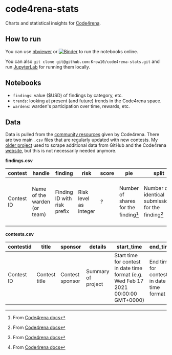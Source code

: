 # code4rena-stats

Charts and statistical insights for [Code4rena](https://code4rena.com).

## How to run

You can use [nbviewer](https://nbviewer.org/github/Krow10/code4rena-stats/tree/main/) or [![Binder](https://mybinder.org/badge_logo.svg)](https://mybinder.org/v2/gh/Krow10/code4rena-stats/HEAD) to run the notebooks online.

You can also `git clone git@github.com:Krow10/code4rena-stats.git` and run [JupyterLab](https://jupyter.org/) for running them locally.

## Notebooks

- `findings`: value ($USD) of findings by category, etc.
- `trends`: looking at present (and future) trends in the Code4rena space.
- `wardens`: warden's participation over time, rewards, etc.

## Data

Data is pulled from the [community resources](https://github.com/code-423n4/code423n4.com/blob/main/_data/README-community_resources.md) given by Code4rena. There are two main `.csv` files that are regularly updated with new contests. My [older project](https://github.com/Krow10/code4rena-scraper) used to scrape additional data from GitHub and the Code4rena [website](https://code4rena.com), but this is not necessarily needed anymore.

**findings.csv**

|contest|handle|finding|risk|score|pie|split|slice|award|awardCoin|awardUSD|
|-------|------|-------|----|-----|---|-----|-----|-----|---------|--------|
|Contest ID|Name of the warden (or team)|Finding ID with risk prefix|Risk level as integer|*?*|Number of shares for the finding[^1]|Number of identical submissions for the finding[^1]|Number of shares assigned to the warden's finding[^1]|$shares*\frac{pot}{number of shares}$[^1]|Coin used for the reward|Converted coin *amount* to $USD|

[^1]: From [Code4rena docs](https://docs.code4rena.com/awarding/incentive-model-and-awards/curve-logic)

**contests.csv**

|contestid|title|sponsor|details|start_time|end_time|amount|repo|findingsRepo|hide|league|
|---------|-----|-------|-------|----------|--------|------|----|------------|----|------|
|Contest ID|Contest title|Contest sponsor|Summary of project|Start time for contest in date time format (e.g. Wed Feb 17 2021 00:00:00 GMT+0000)|End time for contest in date time format|Total prize pool for the contest|GitHub repo of the project|GitHub repo for submissions to contest|Used to hide contest from showing on the website|Mostly blockchain identifier for the project|
